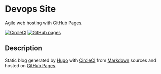 # Devops Site

Agile web hosting with GitHub Pages.

[![CircleCI](https://img.shields.io/circleci/build/github/2sheds/devops-site/master?label=builds&logo=circleci)](https://circleci.com/gh/2sheds/devops-site) [![GitHub pages](https://img.shields.io/website?down_message=offline&label=pages&logo=github&up_message=online&url=https%3A%2F%2F2sheds.github.io%2Fdevops-site%2F)](https://2sheds.github.io/devops-site/)

## Description

Static blog generated by [Hugo](https://gohugo.io) with [CircleCI](https://circleci.com/) from [Markdown](https://en.wikipedia.org/wiki/Markdown) sources and hosted on [GitHub Pages](https://pages.github.com/).
